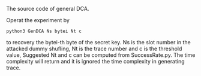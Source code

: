 The source code of general DCA.

Operat the experiment by 

```
python3 GenDCA Ns bytei Nt c
```
to recovery the bytei-th byte of the secret key.
Ns is the slot number in the attacked dummy shufling, Nt is the trace number and c is the threshold value,
Suggested Nt and c can be computed from SuccessRate.py.
The time complexity will return and it is ignored the time complexity in generating trace.
